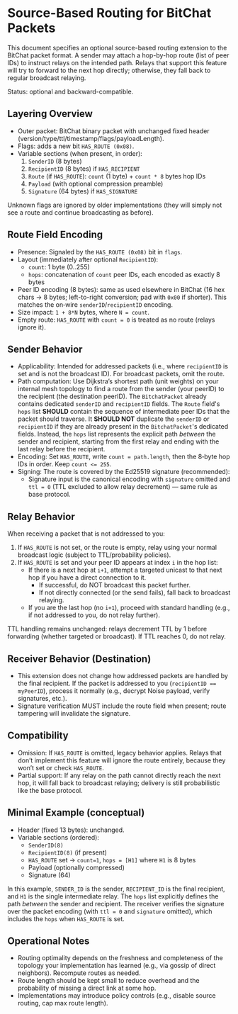 # Source-Based Routing for BitChat Packets

This document specifies an optional source-based routing extension to the BitChat packet format. A sender may attach a hop-by-hop route (list of peer IDs) to instruct relays on the intended path. Relays that support this feature will try to forward to the next hop directly; otherwise, they fall back to regular broadcast relaying.

Status: optional and backward-compatible.

## Layering Overview

- Outer packet: BitChat binary packet with unchanged fixed header (version/type/ttl/timestamp/flags/payloadLength).
- Flags: adds a new bit `HAS_ROUTE (0x08)`.
- Variable sections (when present, in order):
  1) `SenderID` (8 bytes)
  2) `RecipientID` (8 bytes) if `HAS_RECIPIENT`
  3) `Route` (if `HAS_ROUTE`): `count` (1 byte) + `count * 8` bytes hop IDs
  4) `Payload` (with optional compression preamble)
  5) `Signature` (64 bytes) if `HAS_SIGNATURE`

Unknown flags are ignored by older implementations (they will simply not see a route and continue broadcasting as before).

## Route Field Encoding

- Presence: Signaled by the `HAS_ROUTE (0x08)` bit in `flags`.
- Layout (immediately after optional `RecipientID`):
  - `count`: 1 byte (0..255)
  - `hops`: concatenation of `count` peer IDs, each encoded as exactly 8 bytes
- Peer ID encoding (8 bytes): same as used elsewhere in BitChat (16 hex chars → 8 bytes; left-to-right conversion; pad with `0x00` if shorter). This matches the on‑wire `senderID`/`recipientID` encoding.
- Size impact: `1 + 8*N` bytes, where `N = count`.
- Empty route: `HAS_ROUTE` with `count = 0` is treated as no route (relays ignore it).

## Sender Behavior

- Applicability: Intended for addressed packets (i.e., where `recipientID` is set and is not the broadcast ID). For broadcast packets, omit the route.
- Path computation: Use Dijkstra’s shortest path (unit weights) on your internal mesh topology to find a route from the sender (your peerID) to the recipient (the destination peerID). The `BitchatPacket` already contains dedicated `senderID` and `recipientID` fields. The `Route` field's `hops` list **SHOULD** contain the sequence of intermediate peer IDs that the packet should traverse. It **SHOULD NOT** duplicate the `senderID` or `recipientID` if they are already present in the `BitchatPacket`'s dedicated fields. Instead, the `hops` list represents the explicit path *between* the sender and recipient, starting from the first relay and ending with the last relay before the recipient.
- Encoding: Set `HAS_ROUTE`, write `count = path.length`, then the 8‑byte hop IDs in order. Keep `count <= 255`.
- Signing: The route is covered by the Ed25519 signature (recommended):
  - Signature input is the canonical encoding with `signature` omitted and `ttl = 0` (TTL excluded to allow relay decrement) — same rule as base protocol.

## Relay Behavior

When receiving a packet that is not addressed to you:

1) If `HAS_ROUTE` is not set, or the route is empty, relay using your normal broadcast logic (subject to TTL/probability policies).
2) If `HAS_ROUTE` is set and your peer ID appears at index `i` in the hop list:
   - If there is a next hop at `i+1`, attempt a targeted unicast to that next hop if you have a direct connection to it.
     - If successful, do NOT broadcast this packet further.
     - If not directly connected (or the send fails), fall back to broadcast relaying.
   - If you are the last hop (no `i+1`), proceed with standard handling (e.g., if not addressed to you, do not relay further).

TTL handling remains unchanged: relays decrement TTL by 1 before forwarding (whether targeted or broadcast). If TTL reaches 0, do not relay.

## Receiver Behavior (Destination)

- This extension does not change how addressed packets are handled by the final recipient. If the packet is addressed to you (`recipientID == myPeerID`), process it normally (e.g., decrypt Noise payload, verify signatures, etc.).
- Signature verification MUST include the route field when present; route tampering will invalidate the signature.

## Compatibility

- Omission: If `HAS_ROUTE` is omitted, legacy behavior applies. Relays that don’t implement this feature will ignore the route entirely, because they won’t set or check `HAS_ROUTE`.
- Partial support: If any relay on the path cannot directly reach the next hop, it will fall back to broadcast relaying; delivery is still probabilistic like the base protocol.

## Minimal Example (conceptual)

- Header (fixed 13 bytes): unchanged.
- Variable sections (ordered):
  - `SenderID(8)`
  - `RecipientID(8)` (if present)
  - `HAS_ROUTE` set → `count=1`, `hops = [H1]` where `H1` is 8 bytes
  - Payload (optionally compressed)
  - Signature (64)

In this example, `SENDER_ID` is the sender, `RECIPIENT_ID` is the final recipient, and `H1` is the single intermediate relay. The `hops` list explicitly defines the path *between* the sender and recipient. The receiver verifies the signature over the packet encoding (with `ttl = 0` and `signature` omitted), which includes the `hops` when `HAS_ROUTE` is set.

## Operational Notes

- Routing optimality depends on the freshness and completeness of the topology your implementation has learned (e.g., via gossip of direct neighbors). Recompute routes as needed.
- Route length should be kept small to reduce overhead and the probability of missing a direct link at some hop.
- Implementations may introduce policy controls (e.g., disable source routing, cap max route length).

